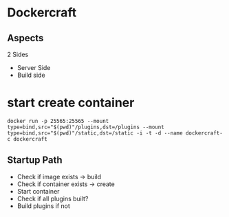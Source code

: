 # Dockercraft

## Aspects

2 Sides

- Server Side
- Build side

# start create container

`docker run -p 25565:25565 --mount type=bind,src="$(pwd)"/plugins,dst=/plugins --mount type=bind,src="$(pwd)"/static,dst=/static -i -t -d --name dockercraft-c dockercraft`

## Startup Path

- Check if image exists -> build
- Check if container exists -> create
- Start container
- Check if all plugins built?
- Build plugins if not
